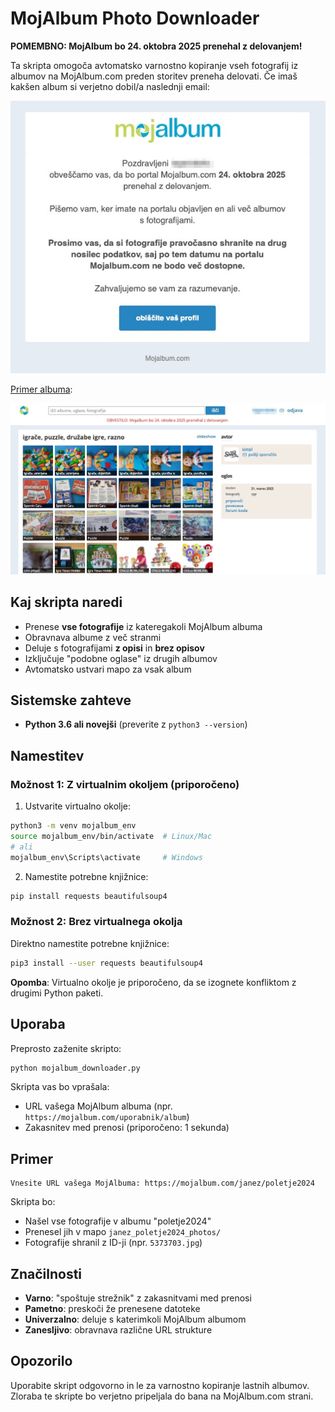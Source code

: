 # MojAlbum Photo Downloader

**POMEMBNO: MojAlbum bo 24. oktobra 2025 prenehal z delovanjem!**

Ta skripta omogoča avtomatsko varnostno kopiranje vseh fotografij iz albumov na MojAlbum.com preden storitev preneha delovati. Če imaš kakšen album si verjetno dobil/a naslednji email:

![Email o prenehanju delovanja](images/email_obvestilo.jpg)

[Primer albuma](https://mojalbum.com/simpl/igrace-puzzle-druzabe-igre-razno):

![Primer albuma](images/primer_albuma.jpg)

## Kaj skripta naredi

- Prenese **vse fotografije** iz kateregakoli MojAlbum albuma
- Obravnava albume z več stranmi
- Deluje s fotografijami **z opisi** in **brez opisov**
- Izključuje "podobne oglase" iz drugih albumov
- Avtomatsko ustvari mapo za vsak album

## Sistemske zahteve

- **Python 3.6 ali novejši** (preverite z `python3 --version`)

## Namestitev

### Možnost 1: Z virtualnim okoljem (priporočeno)

1. Ustvarite virtualno okolje:
```bash
python3 -m venv mojalbum_env
source mojalbum_env/bin/activate  # Linux/Mac
# ali
mojalbum_env\Scripts\activate     # Windows
```

2. Namestite potrebne knjižnice:
```bash
pip install requests beautifulsoup4
```

### Možnost 2: Brez virtualnega okolja

Direktno namestite potrebne knjižnice:
```bash
pip3 install --user requests beautifulsoup4
```

**Opomba**: Virtualno okolje je priporočeno, da se izognete konfliktom z drugimi Python paketi.

## Uporaba

Preprosto zaženite skripto:
```bash
python mojalbum_downloader.py
```

Skripta vas bo vprašala:
- URL vašega MojAlbum albuma (npr. `https://mojalbum.com/uporabnik/album`)
- Zakasnitev med prenosi (priporočeno: 1 sekunda)

## Primer

```
Vnesite URL vašega MojAlbuma: https://mojalbum.com/janez/poletje2024
```

Skripta bo:
- Našel vse fotografije v albumu "poletje2024"
- Prenesel jih v mapo `janez_poletje2024_photos/`
- Fotografije shranil z ID-ji (npr. `5373703.jpg`)

## Značilnosti

- **Varno**: "spoštuje strežnik" z zakasnitvami med prenosi
- **Pametno**: preskoči že prenesene datoteke
- **Univerzalno**: deluje s katerimkoli MojAlbum albumom
- **Zanesljivo**: obravnava različne URL strukture

## Opozorilo

Uporabite skript odgovorno in le za varnostno kopiranje lastnih albumov. Zloraba te skripte bo verjetno pripeljala do bana na MojAlbum.com strani.